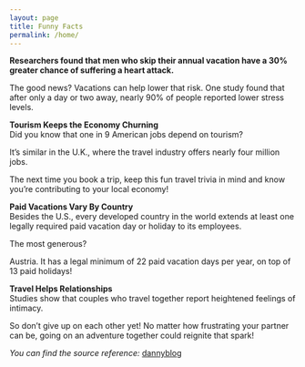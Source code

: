 ```yaml
---
layout: page
title: Funny Facts
permalink: /home/
---
```



**Researchers found that men who skip their annual vacation have a 30% greater chance of suffering a heart attack.**

The good news? Vacations can help lower that risk. One study found that after only a day or two away, nearly 90% of people reported lower stress levels.

**Tourism Keeps the Economy Churning**\
Did you know that one in 9 American jobs depend on tourism?

It’s similar in the U.K., where the travel industry offers nearly four million jobs.

The next time you book a trip, keep this fun travel trivia in mind and know you’re contributing to your local economy!

**Paid Vacations Vary By Country**\
Besides the U.S., every developed country in the world extends at least one legally required paid vacation day or holiday to its employees. 

The most generous?

Austria. It has a legal minimum of 22 paid vacation days per year, on top of 13 paid holidays!

**Travel Helps Relationships**\
Studies show that couples who travel together report heightened feelings of intimacy.

So don’t give up on each other yet! No matter how frustrating your partner can be, going on an adventure together could reignite that spark!


*You can find the source reference:*
[dannyblog](https://www.whatsdannydoing.com/blog/interesting-facts-about-travelling)



